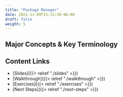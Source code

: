 ```yaml
---
title: "Package Manager"
date: 2021-11-09T15:13:39-06:00
draft: false
weight: 5
---
```


## Major Concepts & Key Terminology

## Content Links

- [Slides]({{< relref "./slides" >}})
- [Walkthrough]({{< relref "./walkthrough" >}})
- [Exercises]({{< relref "./exercises" >}})
- [Next Steps]({{< relref "./next-steps" >}})
